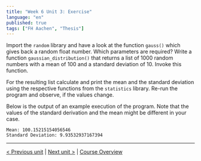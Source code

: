 ```yaml
---
title: "Week 6 Unit 3: Exercise"
language: "en"
published: true
tags: ["FH Aachen", "Thesis"]
---
```


Import the ```random``` library and have a look at the function ```gauss()``` which gives back a random float number. Which parameters are required? Write a function ```gaussian_distribution()``` that returns a list of 1000 random numbers with a mean of 100 and a standard deviation of 10. Invoke this function.

For the resulting list calculate and print the mean and the standard deviation using the respective functions from the ```statistics``` library. Re-run the program and observe, if the values change.

Below is the output of an example execution of the program. Note that the values of the standard derivation and the mean might be different in your case.

```
Mean: 100.15215154056546
Standard Deviation: 9.93532937167394
```

---

[< Previous unit](/teaching/python-mooc/week6_unit4_standard_libraries) | [Next unit >](/teaching/python-mooc/week6_unit3_selftest) |
[Course Overview](/teaching/python-mooc)